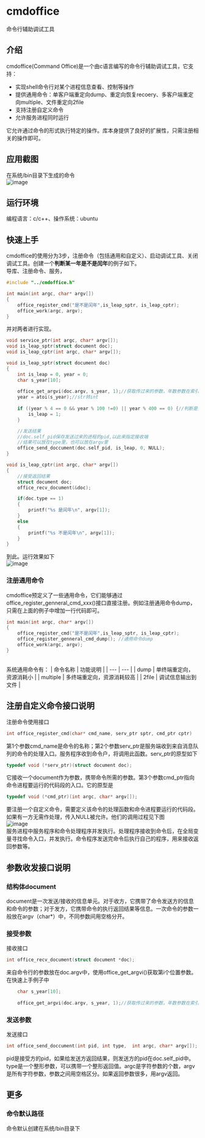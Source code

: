 # cmdoffice
命令行辅助调试工具

## 介绍
cmdoffice(Command Office)是一个由c语言编写的命令行辅助调试工具，它支持：
+ 实现shell命令行对某个进程信息查看、控制等操作
+ 提供通用命令：单客户端重定向dump、重定向恢复recoery、多客户端重定向multiple、文件重定向2file
+ 支持注册自定义命令
+ 允许服务进程同时运行

它允许通过命令的形式执行特定的操作。库本身提供了良好的扩展性，只需注册相关的操作即可。
## 应用截图
在系统/bin目录下生成的命令<br>
![image](https://user-images.githubusercontent.com/48158080/181439230-aea1bf94-3a0b-468b-9ee2-ad3a389d6295.png)


## 运行环境
编程语言：c/c++、操作系统：ubuntu

## 快速上手
cmdoffice的使用分为3步，注册命令（包括通用和自定义）、启动调试工具、关闭调试工具。创建一个**判断某一年是不是闰年**的例子如下。
<br>导库、注册命令、服务，
``` c
#include "../cmdoffice.h"

int main(int argc, char* argv[])
{
    office_register_cmd("是不是闰年",is_leap_sptr, is_leap_cptr);
    office_work(argc, argv);    
}
```
并对两者进行实现。
``` c
void service_ptr(int argc, char* argv[]);
void is_leap_sptr(struct document doc);
void is_leap_cptr(int argc, char* argv[]);

void is_leap_sptr(struct document doc)
{
    int is_leap = 0, year = 0;
    char s_year[10];
    
    office_get_argvi(doc.argv, s_year, 1);//获取传过来的参数，年数参数在索引为1的位置
    year = atoi(s_year);//str转int
    
    if ((year % 4 == 0 && year % 100 !=0) || year % 400 == 0) {//判断是否为闰年的条件
        is_leap = 1;
    }

    //发送结果
    //doc.self_pid保存发送过来的进程的pid,以此来指定接收端
    //结果可以放在type里，也可以放在argv里
    office_send_doccument(doc.self_pid, is_leap, 0, NULL);
}

void is_leap_cptr(int argc, char* argv[])
{
    //接受返回结果
    struct document doc;
    office_recv_document(&doc);

    if(doc.type == 1)
    {
        printf("%s 是闰年\n", argv[1]);
    }
    else
    {
        printf("%s 不是闰年\n", argv[1]);
    }
}

```
到此。运行效果如下<br>
![image](https://user-images.githubusercontent.com/48158080/181672622-758f81c2-7d5f-427f-bb9b-d23e4d503920.png)


### 注册通用命令
cmdoffice预定义了一些通用命令，它们能够通过office_register_genneral_cmd_xxx()接口直接注册。例如注册通用命令dump，只需在上面的例子中增加一行代码即可。
``` c
int main(int argc, char* argv[])
{
    office_register_cmd("是不是闰年",is_leap_sptr, is_leap_cptr);
    office_register_genneral_cmd_dump(); //通用命令dump
    office_work(argc, argv);    
}

``` 
<br>系统通用命令有：
| 命令名称 | 功能说明 |
| --- | --- |
| dump |  单终端重定向，资源消耗小   |
| multiple | 多终端重定向，资源消耗较高  |
| 2file | 调试信息输出到文件 |

## 注册自定义命令接口说明
注册命令使用接口
``` c
int office_register_cmd(char* cmd_name, serv_ptr sptr, cmd_ptr cptr)
```
第1个参数cmd_name是命令的名称；第2个参数serv_ptr是服务端收到来自消息队列的命令的处理入口。服务程序收到命令户，将调用此函数。serv_ptr的原型如下
``` c
typedef void (*serv_ptr)(struct document doc);
```
它接收一个document作为参数，携带命令所需的参数。第3个参数cmd_ptr指向命令进程要运行的代码段的入口。它的原型是

``` c
typedef void (*cmd_ptr)(int argc, char* argv[]);
``` 
要注册一个自定义命令，需要定义该命令的处理函数和命令进程要运行的代码段。如果有一方无需作处理，传入NULL被允许。他们的调用过程见下图<br>
![image](https://user-images.githubusercontent.com/48158080/181438340-47260e38-c9fe-4d68-a6e5-d7c5f6bbb1e9.png)
<br>服务进程中服务程序和命令处理程序并发执行。处理程序接收到命令后，在全局变量寻找命令入口，并发执行。命令程序发送完命令后执行自己的程序，用来接收返回参数等。

## 参数收发接口说明
### 结构体document
document是一次发送/接收的信息单元。对于收方，它携带了命令发送方的信息和命令的参数；对于发方，它携带命令的执行返回结果等信息。一次命令的参数一般放在argv（char*）中，不同参数间用空格分开。
### 接受参数
接收接口
``` c
int office_recv_document(struct document *doc);
``` 
来自命令行的参数放在doc.argv中，使用office_get_argvi()获取第i个位置参数。在快速上手例子中
``` c
    char s_year[10];
    
    office_get_argvi(doc.argv, s_year, 1);//获取传过来的参数，年数参数在索引为1的位置
``` 
### 发送参数
发送接口
``` c
int office_send_doccument(int pid, int type,  int argc, char* argv[]);
``` 
pid是接受方的pid，如果给发送方返回结果，则发送方的pid在doc.self_pid中。type是一个整形参数，可以携带一个整形返回值。argc是字符参数的个数，argv是所有字符参数，参数之间用空格区分。如果返回参数很多，用argv返回。

## 更多
### 命令默认路径
命令默认创建在系统/bin目录下

